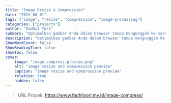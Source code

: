 ```yaml
---
title: "Image Resize & Compression"
date: "2023-08-01"
tags: ["image", "resize", "compression", "image-processing"]
categories: ["projects"]
author: "Fadhil Yori"
summary: "Optimalkan gambar Anda dalam browser tanpa mengunggah ke server. Cepat, aman, dan benar-benar gratis."
description: "Optimalkan gambar Anda dalam browser tanpa mengunggah ke server. Cepat, aman, dan benar-benar gratis."
ShowWordCount: false
ShowReadingTime: false
showToc: false
cover:
    image: "image-compress-preview.png"
    alt: "image resize and compression preview"
    caption: "Image resize and compression preview"
    relative: true
    hidden: false
---
```


> URL Proyek: https://www.fadhilyori.my.id/image-compress/

